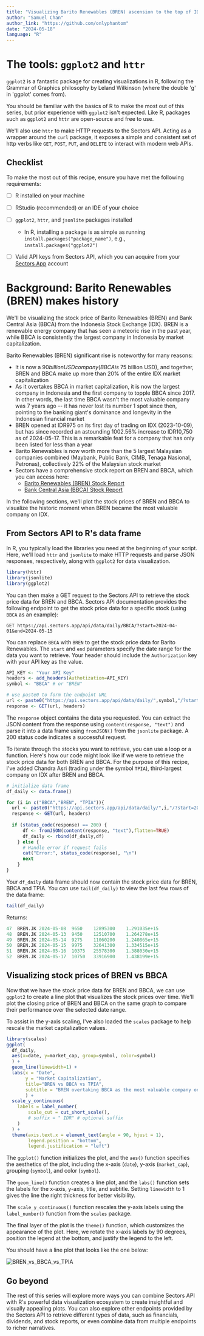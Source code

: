 ```yaml
---
title: "Visualizing Barito Renewables (BREN) ascension to the top of IDX"
author: "Samuel Chan"
author_link: "https://github.com/onlyphantom"
date: "2024-05-18"
language: "R"
---
```


# The tools: `ggplot2` and `httr`
`ggplot2` is a fantastic package for creating visualizations in R, following the Grammar of Graphics philosophy by Leland Wilkinson (where the double 'g' in 'ggplot' comes from).

You should be familiar with the basics of R to make the most out of this series, but prior experience with `ggplot2` isn't expected. Like R, packages such as `ggplot2` and `httr` are open-source and free to use. 

We'll also use `httr` to make HTTP requests to the Sectors API. Acting as a wrapper around the `curl` package, it exposes a simple and consistent set of http verbs like `GET`, `POST`, `PUT`, and `DELETE` to interact with modern web APIs.

## Checklist 
To make the most out of this recipe, ensure you have met the following requirements:
- [ ] R installed on your machine
- [ ] RStudio (recommended) or an IDE of your choice
- [ ] `ggplot2`, `httr`, and `jsonlite` packages installed
    - In R, installing a package is as simple as running `install.packages("package_name")`, e.g., `install.packages("ggplot2")`
- [ ] Valid API keys from Sectors API, which you can acquire from your [Sectors App](https://sectors.app/api) account


# Background: Barito Renewables (BREN) makes history
We'll be visualizing the stock price of Barito Renewables (BREN) and Bank Central Asia (BBCA) from the Indonesia Stock Exchange (IDX). BREN is a renewable energy company that has seen a meteoric rise in the past year, while BBCA is consistently the largest company in Indonesia by market capitalization.

Barito Renewables (BREN) significant rise is noteworthy for many reasons:
- It is now a $90 billion USD company (BBCA is ~$75 billion USD), and together, BREN and BBCA make up more than 20% of the entire IDX market capitalization
- As it overtakes BBCA in market capitalization, it is now the largest company in Indonesia and the first company to topple BBCA since 2017. In other words, the last time BBCA wasn't the most valuable company was 7 years ago -- it has never lost its number 1 spot since then, pointing to the banking giant's dominance and longevity in the Indonesian financial market
- BREN opened at IDR975 on its first day of trading on IDX (2023-10-09), but has since recorded an astounding 1002.56% increase to IDR10,750 as of 2024-05-17. This is a remarkable feat for a company that has only been listed for less than a year
- Barito Renewables is now worth more than the 5 largest Malaysian companies combined (Maybank, Public Bank, CIMB, Tenaga Nasional, Petronas), collectively 22% of the Malaysian stock market
- Sectors have a comprehensive stock report on BREN and BBCA, which you can access here:
    - [Barito Renewables (BREN) Stock Report](https://sectors.app/idx/BREN)
    - [Bank Central Asia (BBCA) Stock Report](https://sectors.app/idx/BBCA)

In the following sections, we'll plot the stock prices of BREN and BBCA to visualize the historic moment when BREN became the most valuable company on IDX.

## From Sectors API to R's data frame

In R, you typically load the libraries you need at the beginning of your script. Here, we'll load `httr` and `jsonlite` to make HTTP requests and parse JSON responses, respectively, along with `ggplot2` for data visualization.

```R
library(httr)
library(jsonlite)
library(ggplot2)
```

You can then make a GET request to the Sectors API to retrieve the stock price data for BREN and BBCA. Sectors API documentation provides the following endpoint to get the stock price data for a specific stock (using `BBCA` as an example):

```
GET https://api.sectors.app/api/data/daily/BBCA/?start=2024-04-01&end=2024-05-15
```

You can replace `BBCA` with `BREN` to get the stock price data for Barito Renewables. The `start` and `end` parameters specify the date range for the data you want to retrieve. Your header should include the `Authorization` key with your API key as the value.

```R
API_KEY <- "Your API Key"
headers <- add_headers(Authotization=API_KEY)
symbol <- "BBCA" # or "BREN"

# use paste0 to form the endpoint URL
url <- paste0("https://api.sectors.app/api/data/daily/",symbol,"/?start=2024-04-01&end=2024-05-15")
response <- GET(url, headers)
```

The `response` object contains the data you requested. You can extract the JSON content from the response using `content(response, "text")` and parse it into a data frame using `fromJSON()` from the `jsonlite` package. A 200 status code indicates a successful request.

To iterate through the stocks you want to retrieve, you can use a loop or a function. Here's how our code might look like if we were to retrieve the stock price data for both BREN and BBCA. For the purpose of this recipe, I've added Chandra Asri (trading under the symbol `TPIA`), third-largest company on IDX after BREN and BBCA. 

```R
# initialize data frame
df_daily <- data.frame()

for (i in c("BBCA","BREN", "TPIA")){
  url <- paste0("https://api.sectors.app/api/data/daily/",i,"/?start=2024-04-01&end=2024-05-18")
  response <- GET(url, headers)
  
  if (status_code(response) == 200) {
      df <- fromJSON(content(response, "text"),flatten=TRUE)
      df_daily <- rbind(df_daily,df)
    } else {
      # Handle error if request fails
      cat("Error:", status_code(response), "\n")
      next
    }
}
```

Your `df_daily` data frame should now contain the stock price data for BREN, BBCA and TPIA. You can use `tail(df_daily)` to view the last few rows of the data frame:

```R
tail(df_daily)
```

Returns:
```R
47	BREN.JK	2024-05-08	9650	12895300	1.291035e+15
48	BREN.JK	2024-05-13	9450	12510700	1.264278e+15
49	BREN.JK	2024-05-14	9275	11060200	1.240865e+15
50	BREN.JK	2024-05-15	9975	32641300	1.334515e+15
51	BREN.JK	2024-05-16	10375	25578300	1.388030e+15
52	BREN.JK	2024-05-17	10750	33916900	1.438199e+15
```


## Visualizing stock prices of BREN vs BBCA
Now that we have the stock price data for BREN and BBCA, we can use `ggplot2` to create a line plot that visualizes the stock prices over time. We'll plot the closing price of BREN and BBCA on the same graph to compare their performance over the selected date range.

To assist in the y-axis scaling, I've also loaded the `scales` package to help rescale the market capitalization values. 

```R
library(scales)
ggplot(
  df_daily,
  aes(x=date, y=market_cap, group=symbol, color=symbol)
  ) +
  geom_line(linewidth=1) +
  labs(x = "Date", 
       y = "Market Capitalization", 
       title="BREN vs BBCA vs TPIA",
       subtitle = "BREN overtaking BBCA as the most valuable company on IDX"
       ) +
  scale_y_continuous(
    labels = label_number(
        scale_cut = cut_short_scale(),
        # suffix = " IDR" # optional suffix
    )
  ) +
  theme(axis.text.x = element_text(angle = 90, hjust = 1), 
        legend.position = "bottom",
        legend.justification = "left") 
```

The `ggplot()` function initializes the plot, and the `aes()` function specifies the aesthetics of the plot, including the x-axis (`date`), y-axis (`market_cap`), grouping (`symbol`), and color (`symbol`). 

The `geom_line()` function creates a line plot, and the `labs()` function sets the labels for the x-axis, y-axis, title, and subtitle. Setting `linewidth` to 1 gives the line the right thickness for better visibility.

The `scale_y_continuous()` function rescales the y-axis labels using the `label_number()` function from the `scales` package.

The final layer of the plot is the `theme()` function, which customizes the appearance of the plot. Here, we rotate the x-axis labels by 90 degrees, position the legend at the bottom, and justify the legend to the left.

You should have a line plot that looks like the one below:

![BREN_vs_BBCA_vs_TPIA](../image/bren_bbca_tpia.png)

## Go beyond
The rest of this series will explore more ways you can combine Sectors API with R's powerful data visualization ecosystem to create insightful and visually appealing plots. You can also explore other endpoints provided by the Sectors API to retrieve different types of data, such as financials, dividends, and stock reports, or even combine data from multiple endpoints to richer narratives.